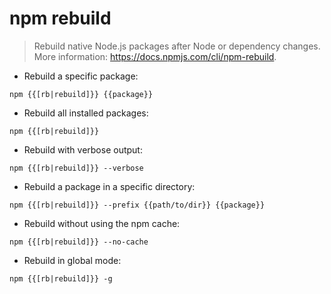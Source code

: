 # npm rebuild

> Rebuild native Node.js packages after Node or dependency changes.
> More information: <https://docs.npmjs.com/cli/npm-rebuild>.

- Rebuild a specific package:

`npm {{[rb|rebuild]}} {{package}}`

- Rebuild all installed packages:

`npm {{[rb|rebuild]}}`

- Rebuild with verbose output:

`npm {{[rb|rebuild]}} --verbose`

- Rebuild a package in a specific directory:

`npm {{[rb|rebuild]}} --prefix {{path/to/dir}} {{package}}`

- Rebuild without using the npm cache:

`npm {{[rb|rebuild]}} --no-cache`

- Rebuild in global mode:

`npm {{[rb|rebuild]}} -g`
